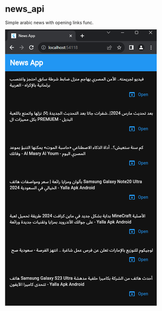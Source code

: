# news_api
 Simple arabic news with opening links func.

![alt text](https://github.com/P4ND2X/news_api/blob/main/media/example.png)

